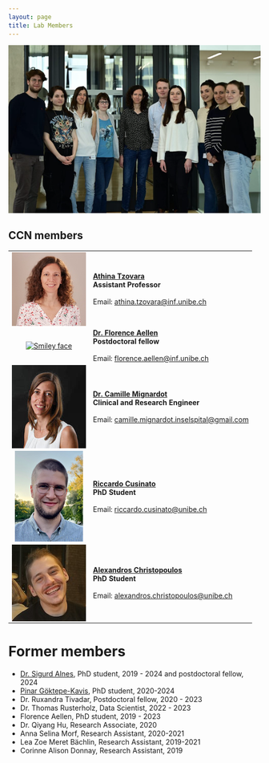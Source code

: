 ```yaml
---
layout: page
title: Lab Members
---
```


![CCN group spring 2024](https://raw.githubusercontent.com/aath0/aath0.github.io/master/assets/img/CCN_Photo.png)

## CCN members
|||
|:---:|:---|
|<a href="https://aath0.github.io/menu/atzovara.html"><img align="center" src="https://raw.githubusercontent.com/aath0/aath0.github.io/master/assets/img/AthinaTzovara.JPG" alt="Smiley face"/></a> | **[Athina Tzovara](https://aath0.github.io/menu/atzovara.html)** <br/> **Assistant Professor**<br/><br/>Email: athina.tzovara@inf.unibe.ch|
|<a href="https://aath0.github.io/menu/FAellen.html"><img align="center" src="https://raw.githubusercontent.com/aath0/aath0.github.io/master/assets/img/FlorenceAellen_Picture.jpeg" alt="Smiley face"/> | **[Dr. Florence Aellen](https://aath0.github.io/menu/FAellen.html)** <br/> **Postdoctoral fellow**<br/><br/>Email: florence.aellen@inf.unibe.ch|
 |<a href="https://aath0.github.io/menu/cmignardot.html"><img align="center" src="https://raw.githubusercontent.com/aath0/aath0.github.io/master/assets/img/CamilleMignardot.jpg" alt="Smiley face"/> | **[Dr. Camille Mignardot](https://aath0.github.io/menu/cmignardot.html)** <br/> **Clinical and Research Engineer**<br/><br/>Email: camille.mignardot.inselspital@gmail.com |
 |<a href="https://aath0.github.io/menu/rcusinato.html"><img align="center" src="https://raw.githubusercontent.com/aath0/aath0.github.io/master/assets/img/RiccardoCusinato_Picture.png" alt="Smiley face"/> | **[Riccardo Cusinato](https://aath0.github.io/menu/rcusinato.html)** <br/> **PhD Student**<br/><br/>Email: riccardo.cusinato@unibe.ch|
  |<a href="https://aath0.github.io/menu/achristopoulos.html"><img align="center" src="https://raw.githubusercontent.com/aath0/aath0.github.io/master/assets/img/AlexandrosChristopoulos.jpg" alt="Smiley face"/> | **[Alexandros Christopoulos](https://aath0.github.io/menu/AChristopoulos.html)** <br/> **PhD Student**<br/><br/>Email: alexandros.christopoulos@unibe.ch|


# Former members
 * [Dr. Sigurd Alnes](https://aath0.github.io/menu/salnes.html), PhD student, 2019 - 2024 and postdoctoral fellow, 2024
 * [Pinar Göktepe-Kavis](https://aath0.github.io/menu/pgoektepe.html), PhD student, 2020-2024
 * Dr. Ruxandra Tivadar, Postdoctoral fellow, 2020 - 2023
 * Dr. Thomas Rusterholz, Data Scientist, 2022 - 2023
 * Florence Aellen, PhD student, 2019 - 2023
 * Dr. Qiyang Hu, Research Associate, 2020
 * Anna Selina Morf, Research Assistant, 2020-2021
 * Lea Zoe Meret Bächlin, Research Assistant, 2019-2021
 * Corinne Alison Donnay, Research Assistant, 2019



 
